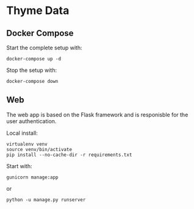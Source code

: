 # Thyme Data

## Docker Compose

Start the complete setup with:

    docker-compose up -d

Stop the setup with:

    docker-compose down

## Web

The web app is based on the Flask framework and is responisble for the user authentication.

Local install:

    virtualenv venv
    source venv/bin/activate
    pip install --no-cache-dir -r requirements.txt

Start with:

    gunicorn manage:app

or

    python -u manage.py runserver

